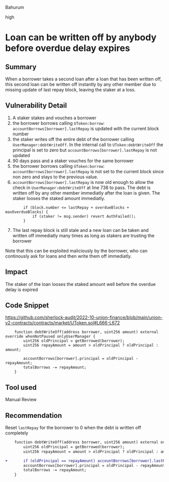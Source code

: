 Bahurum

high

# Loan can be written off by anybody before overdue delay expires

## Summary
When a borrower takes a second loan after a loan that has been written off, this second loan can be written off instantly by any other member due to missing update of last repay block, leaving the staker at a loss.

## Vulnerability Detail
1. A staker stakes and vouches a borrower
2. the borrower borrows calling `UToken:borrow`: `accountBorrows[borrower].lastRepay` is updated with the current block number
3. the staker writes off the entire debt of the borrower calling `UserManager:debtWriteOff`. In the internal call to `UToken:debtWriteOff` the principal is set to zero but `accountBorrows[borrower].lastRepay` is not updated
4. 90 days pass and a staker vouches for the same borrower
5. the borrower borrows calling `UToken:borrow`: `accountBorrows[borrower].lastRepay` is not set to the current block since non zero and stays to the previous value.
6. `accountBorrows[borrower].lastRepay` is now old enough to allow the check in 
`UserManager:debtWriteOff` at line 738 to pass. The debt is written off by any other member immediatly after the loan is given. The staker looses the staked amount immediatly.

```solidity
        if (block.number <= lastRepay + overdueBlocks + maxOverdueBlocks) {
            if (staker != msg.sender) revert AuthFailed();
        }
```

7. The last repay block is still stale and a new loan can be taken and written off immediatly many times as long as stakers are trusting the borrower

Note that this can be exploited maliciously by the borrower, who can continously ask for loans and then write them off immediatly.

## Impact
The staker of the loan looses the staked amount well before the overdue delay is expired

## Code Snippet
https://github.com/sherlock-audit/2022-10-union-finance/blob/main/union-v2-contracts/contracts/market/UToken.sol#L666-L672

```solidity
    function debtWriteOff(address borrower, uint256 amount) external override whenNotPaused onlyUserManager {
        uint256 oldPrincipal = getBorrowed(borrower);
        uint256 repayAmount = amount > oldPrincipal ? oldPrincipal : amount;

        accountBorrows[borrower].principal = oldPrincipal - repayAmount;
        totalBorrows -= repayAmount;
    }
```
## Tool used

Manual Review

## Recommendation
Reset `lastRepay` for the borrower to 0 when the debt is written off completely

```diff
    function debtWriteOff(address borrower, uint256 amount) external override whenNotPaused onlyUserManager {
        uint256 oldPrincipal = getBorrowed(borrower);
        uint256 repayAmount = amount > oldPrincipal ? oldPrincipal : amount;

+       if (oldPrincipal == repayAmount) accountBorrows[borrower].lastRepay = 0;
        accountBorrows[borrower].principal = oldPrincipal - repayAmount;
        totalBorrows -= repayAmount;
    }
```
